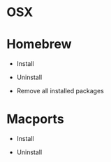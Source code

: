 # OSX

# Homebrew
- Install

- Uninstall

- Remove all installed packages

# Macports
- Install

- Uninstall
